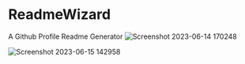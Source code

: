 # ReadmeWizard
A Github Profile Readme Generator
![Screenshot 2023-06-14 170248](https://github.com/mspatel18/ReadmeWizard/assets/90763685/81bf5669-2e0c-44b5-b1c6-a90ab7d9348d)

![Screenshot 2023-06-15 142958](https://github.com/mspatel18/ReadmeWizard/assets/90763685/994fc90b-00f6-44d5-b5fc-11b785ead6e5)
